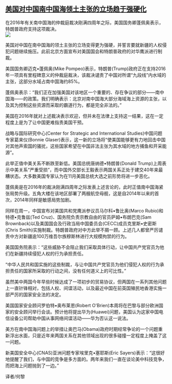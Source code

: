 <!--1594713121000-->
[美国对中国南中国海领土主张的立场趋于强硬化](https://cn.ft.com/story/001088532?full=y)
------

<div></div><div class="story-lead">在2016年有关南中国海的仲裁庭裁决刚满四周年之际，美国国务卿蓬佩奥表示，特朗普政府支持这项裁决。</div><div class=" story-image image"><img src="https://thumbor.ftacademy.cn/unsafe/1340x754/https://thumbor.ftacademy.cn/unsafe/picture/0/000097350_piclink.jpg"></div><div class="story-body"><div id="story-body-container"><p>美国对中国在南中国海的领土主张的立场变得更为强硬，并誓言要就新疆的人权侵犯问题继续施压。此前北京方面宣布对美国国会和特朗普政府的对华鹰派进行制裁。</p><p>美国国务卿迈克•蓬佩奥(Mike Pompeo)表示，特朗普(Trump)政府正在支持2016年一项具有里程碑意义的仲裁庭裁决，该裁决谴责了中国对所谓“九段线”内水域的主张，这部分水域占南中国海约85%。</p><p>蓬佩奥表示：“我们正在加强美国对该地区一个重要的、存在争议的部分——南中国海——的政策。我们明确表示：北京对南中国海大部分海域海上资源的主张，以及其为控制这些资源而采取的霸道行为，都是完全非法的。”</p><p>美国在2016年就对上述裁决表示欢迎，但并未在法律上支持这一结果，这在一定程度上是为了让中国更难指责美国干预。</p><div  data-o-ads-name="mpu-middle1" class="o-ads in-article-advert" data-o-ads-formats-default="false"  data-o-ads-formats-small="FtcMobileMpu"  data-o-ads-formats-medium="FtcMpu" data-o-ads-formats-large="FtcMpu" data-o-ads-formats-extra="FtcMpu" data-o-ads-targeting="cnpos=middle1;" data-cy='[{"devices":["PC","iPhoneWeb","AndroidWeb","iPhoneApp","AndroidApp"],"pattern":"MPU","position":"Middle1","container":"mpuInStory"}]'></div><p>战略与国际研究中心(Center for Strategic and International Studies)中国问题专家葛来仪(Bonnie Glaser)表示，这一新的立场将“使美国能够更有力地回击中国对其他声索国的骚扰，这些国家希望在中国非法主张为其水域的地方捕鱼和开采能源”。</p><p>此举正值中美关系不断跌至新低。美国总统唐纳德•特朗普(Donald Trump)上周表示中美关系“严重受损”，而中国外交部长王毅表示两国关系正处于建交40年来最糟状态。大多数美国专家认为在11月美国总统大选之前形势将进一步恶化。</p><p>蓬佩奥是在2016年的裁决刚满四周年之际发表上述言论的，此时正值南中国海紧张局势升级。五角大楼在该地区部署了两艘航空母舰，这是自2014年以来的首次，2014年同样是敏感局势加剧。</p><p>同样在周一，中国宣布对美国共和党鹰派参议员马尔科•鲁比奥(Marco Rubio)和特德•克鲁兹(Ted Cruz)、国务院负责宗教自由的官员萨姆•布朗巴克(Sam Brownback)以及美国国会及行政当局中国委员会(CECC)成员克里斯•史密斯(Chris Smith)实施制裁。特朗普政府对中方此举不屑一顾。上述几人都曾严厉谴责中方对新疆逾100万维吾尔族穆斯林进行大规模拘禁的行为。</p><p>美国国务院表示：“这些威胁不会阻止我们采取具体行动，让中国共产党官员为他们在新疆持续侵犯人权的行为承担责任。</p><p>“中华人民共和国实施的这些制裁，与让中国共产党官员为他们侵犯人权的行为承担责任的国家所采取的行动之间，没有任何道义上的可比性。”</p><div data-o-ads-name="mpu-middle2" class="o-ads in-article-advert" data-o-ads-formats-default="false"  data-o-ads-formats-small="FtcMobileMpu"  data-o-ads-formats-medium="false" data-o-ads-formats-large="false" data-o-ads-formats-extra="false" data-o-ads-targeting="cnpos=middle2;" data-cy='[{"devices":["iPhoneWeb","AndroidWeb","iPhoneApp","AndroidApp"],"pattern":"MPU","position":"Middle2","container":"mpuInStory"}]'></div><p>虽然美中两国今年早些时候达成了一项初步的贸易协议，但两国在一系列其他问题上一直针锋相对，包括人权、间谍活动，以及最近中国在前英国殖民地香港实施一部严厉的国家安全法的决定。</p><p>美国国家安全顾问罗伯特•奥布莱恩(Robert O'Brien)本周将在巴黎与部分欧洲国家的安全顾问举行会谈。预计他将提出华为(Huawei)问题，美国认为这家中国电信设备公司帮助中国从事网络间谍活动——华为否认这一说法。</p><p>美方在南中国海问题上的举措让奥巴马(Obama)政府时期经常争论的一个问题重新浮出水面，只是近年来两国关系在其他领域出现的很多碰撞一定程度上掩盖了这一问题。</p><p>新美国安全中心(CNAS)亚洲问题专家埃里克•塞耶斯(Eric Sayers)表示：“这很好地提醒了我们，与中国的竞争是多方面的。两年来我们一直在谈论美中科技竞争，而把海上问题抛到了一边。”</p><p>译者/何黎</p></div><div class="clearfloat"></div></div>
